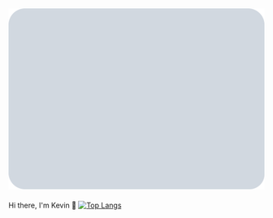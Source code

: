 
![Cover](https://github.com/kev0629/kev0629/blob/master/sticker.png)
---
Hi there, I'm Kevin 👋
[![Top Langs](https://github-readme-stats.vercel.app/api/top-langs/?username=anuraghazra&layout=compact)](https://github.com/anuraghazra/github-readme-stats)
